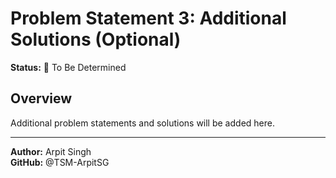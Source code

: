 # Problem Statement 3: Additional Solutions (Optional)

**Status:** 🚧 To Be Determined

## Overview
Additional problem statements and solutions will be added here.

---
**Author:** Arpit Singh  
**GitHub:** @TSM-ArpitSG
